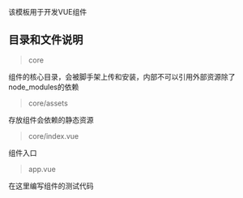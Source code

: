 该模板用于开发VUE组件

## 目录和文件说明

> core

组件的核心目录，会被脚手架上传和安装，内部不可以引用外部资源除了node_modules的依赖

> core/assets

存放组件会依赖的静态资源

> core/index.vue

组件入口

> app.vue

在这里编写组件的测试代码


